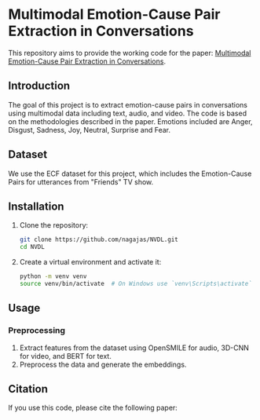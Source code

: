 # Multimodal Emotion-Cause Pair Extraction in Conversations

This repository aims to provide the working code for the paper: [Multimodal Emotion-Cause Pair Extraction in Conversations](https://arxiv.org/pdf/2110.08020).

## Introduction

The goal of this project is to extract emotion-cause pairs in conversations using multimodal data including text, audio, and video. The code is based on the methodologies described in the paper.
Emotions included are Anger, Disgust, Sadness, Joy, Neutral, Surprise and Fear.

## Dataset

We use the ECF dataset for this project, which includes the Emotion-Cause Pairs for utterances from "Friends" TV show.

## Installation

1. Clone the repository:
    ```sh
    git clone https://github.com/nagajas/NVDL.git
    cd NVDL
    ```

2. Create a virtual environment and activate it:
    ```sh
    python -m venv venv
    source venv/bin/activate  # On Windows use `venv\Scripts\activate`
    ```

## Usage

### Preprocessing

1. Extract features from the dataset using OpenSMILE for audio, 3D-CNN for video, and BERT for text.
2. Preprocess the data and generate the embeddings.

## Citation

If you use this code, please cite the following paper:
